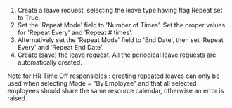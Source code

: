 1.  Create a leave request, selecting the leave type having flag Repeat
    set to True.
2.  Set the 'Repeat Mode' field to 'Number of Times'. Set the proper
    values for 'Repeat Every' and 'Repeat \# times'.
3.  Alternatively set the 'Repeat Mode' field to 'End Date', then set
    'Repeat Every' and 'Repeat End Date'.
4.  Create (save) the leave request. All the periodical leave requests
    are automatically created.

Note for HR Time Off responsibles : creating repeated leaves can only
be used when selecting Mode = "By Employee" and that all selected
employees should share the same resource calendar, otherwise an error
is raised.
